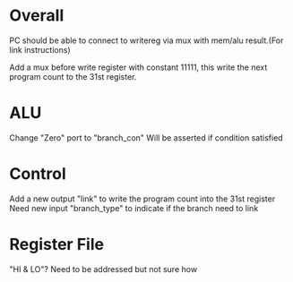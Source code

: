 Overall
=======

PC should be able to connect to writereg via mux with mem/alu result.(For link instructions)

Add a mux before write register with constant 11111, this write the next program count to the 31st register.

ALU
===

Change "Zero" port to "branch_con"
Will be asserted if condition satisfied

Control
=======

Add a new output "link" to write the program count into the 31st register
Need new input "branch_type" to indicate if the branch need to link

Register File
=============

"HI & LO"?
Need to be addressed but not sure how


